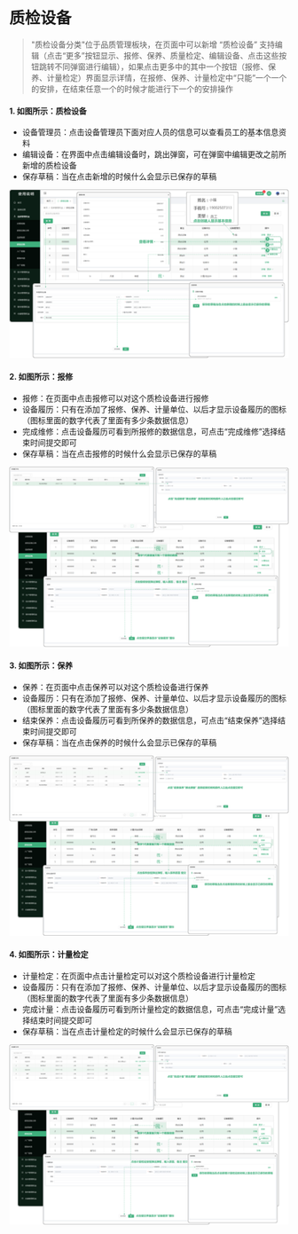 # 质检设备

> "质检设备分类"位于品质管理板块，在页面中可以新增 “质检设备” 支持编辑（点击“更多”按钮显示、报修、保养、质量检定、编辑设备、点击这些按钮跳转不同弹窗进行编辑），如果点击更多中的其中一个按钮（报修、保养、计量检定）界面显示详情，在报修、保养、计量检定中“只能”一个一个的安排，在结束任意一个的时候才能进行下一个的安排操作

 #### 1. 如图所示：质检设备

* 设备管理员：点击设备管理员下面对应人员的信息可以查看员工的基本信息资料
* 编辑设备：在界面中点击编辑设备时，跳出弹窗，可在弹窗中编辑更改之前所新增的质检设备
* 保存草稿：当在点击新增的时候什么会显示已保存的草稿

![如图所示](../file/zjsb.png)

#### 2. 如图所示：报修
* 报修：在页面中点击报修可以对这个质检设备进行报修
* 设备履历：只有在添加了报修、保养、计量单位、以后才显示设备履历的图标（图标里面的数字代表了里面有多少条数据信息）
* 完成维修：点击设备履历可看到所报修的数据信息，可点击“完成维修”选择结束时间提交即可
* 保存草稿：当在点击报修的时候什么会显示已保存的草稿

![如图所示](../file/zjsb-bx.png)

#### 3. 如图所示：保养
* 保养：在页面中点击保养可以对这个质检设备进行保养
* 设备履历：只有在添加了报修、保养、计量单位、以后才显示设备履历的图标（图标里面的数字代表了里面有多少条数据信息）
* 结束保养：点击设备履历可看到所保养的数据信息，可点击“结束保养”选择结束时间提交即可
* 保存草稿：当在点击保养的时候什么会显示已保存的草稿

![如图所示](../file/zjsb-by.png)

#### 4. 如图所示：计量检定
* 计量检定：在页面中点击计量检定可以对这个质检设备进行计量检定
* 设备履历：只有在添加了报修、保养、计量单位、以后才显示设备履历的图标（图标里面的数字代表了里面有多少条数据信息）
* 完成计量：点击设备履历可看到所计量检定的数据信息，可点击“完成计量”选择结束时间提交即可
* 保存草稿：当在点击计量检定的时候什么会显示已保存的草稿

![如图所示](../file/zjsb-jljd.png)